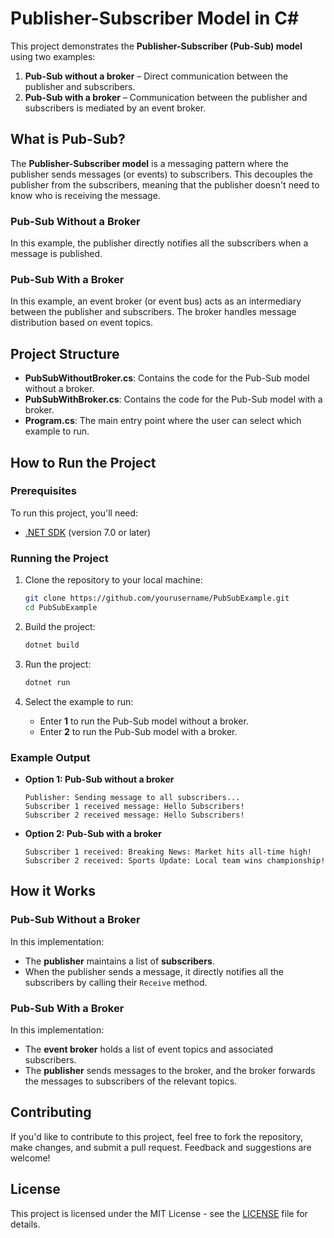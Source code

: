# Publisher-Subscriber Model in C#

This project demonstrates the **Publisher-Subscriber (Pub-Sub) model** using two examples:
1. **Pub-Sub without a broker** – Direct communication between the publisher and subscribers.
2. **Pub-Sub with a broker** – Communication between the publisher and subscribers is mediated by an event broker.

## What is Pub-Sub?

The **Publisher-Subscriber model** is a messaging pattern where the publisher sends messages (or events) to subscribers. This decouples the publisher from the subscribers, meaning that the publisher doesn't need to know who is receiving the message.

### Pub-Sub Without a Broker

In this example, the publisher directly notifies all the subscribers when a message is published.

### Pub-Sub With a Broker

In this example, an event broker (or event bus) acts as an intermediary between the publisher and subscribers. The broker handles message distribution based on event topics.

## Project Structure

- **PubSubWithoutBroker.cs**: Contains the code for the Pub-Sub model without a broker.
- **PubSubWithBroker.cs**: Contains the code for the Pub-Sub model with a broker.
- **Program.cs**: The main entry point where the user can select which example to run.

## How to Run the Project

### Prerequisites

To run this project, you'll need:

- [.NET SDK](https://dotnet.microsoft.com/download) (version 7.0 or later)

### Running the Project

1. Clone the repository to your local machine:

    ```bash
    git clone https://github.com/yourusername/PubSubExample.git
    cd PubSubExample
    ```

2. Build the project:

    ```bash
    dotnet build
    ```

3. Run the project:

    ```bash
    dotnet run
    ```

4. Select the example to run:

    - Enter **1** to run the Pub-Sub model without a broker.
    - Enter **2** to run the Pub-Sub model with a broker.

### Example Output

- **Option 1: Pub-Sub without a broker**

    ```plaintext
    Publisher: Sending message to all subscribers...
    Subscriber 1 received message: Hello Subscribers!
    Subscriber 2 received message: Hello Subscribers!
    ```

- **Option 2: Pub-Sub with a broker**

    ```plaintext
    Subscriber 1 received: Breaking News: Market hits all-time high!
    Subscriber 2 received: Sports Update: Local team wins championship!
    ```

## How it Works

### Pub-Sub Without a Broker
In this implementation:
- The **publisher** maintains a list of **subscribers**.
- When the publisher sends a message, it directly notifies all the subscribers by calling their `Receive` method.

### Pub-Sub With a Broker
In this implementation:
- The **event broker** holds a list of event topics and associated subscribers.
- The **publisher** sends messages to the broker, and the broker forwards the messages to subscribers of the relevant topics.

## Contributing

If you'd like to contribute to this project, feel free to fork the repository, make changes, and submit a pull request. Feedback and suggestions are welcome!

## License

This project is licensed under the MIT License - see the [LICENSE](LICENSE) file for details.
